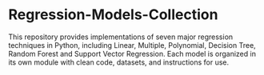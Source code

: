 # Regression-Models-Collection
This repository provides implementations of seven major regression techniques in Python, including Linear, Multiple, Polynomial, Decision Tree, Random Forest and Support Vector Regression. Each model is organized in its own module with clean code, datasets, and instructions for use.
